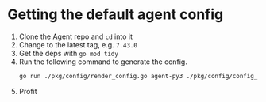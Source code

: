 # Getting the default agent config

1. Clone the Agent repo and `cd` into it
2. Change to the latest tag, e.g. `7.43.0`
3. Get the deps with `go mod tidy`
4. Run the following command to generate the config.
   ```bash
   go run ./pkg/config/render_config.go agent-py3 ./pkg/config/config_template.yaml ./datadog.yaml
   ```
5. Profit
